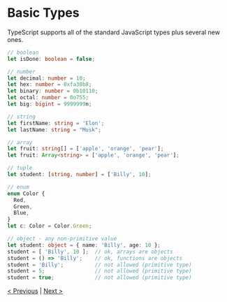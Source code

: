 # Basic Types

TypeScript supports all of the standard JavaScript types plus several new ones.

```typescript
// boolean
let isDone: boolean = false;

// number
let decimal: number = 10;
let hex: number = 0xfa30b8;
let binary: number = 0b10110;
let octal: number = 0o755;
let big: bigint = 9999999n;

// string
let firstName: string = 'Elon';
let lastName: string = "Musk";

// array
let fruit: string[] = ['apple', 'orange', 'pear'];
let fruit: Array<string> = ['apple', 'orange', 'pear'];

// tuple
let student: [string, number] = ['Billy', 10];

// enum
enum Color {
  Red,
  Green,
  Blue,
}
let c: Color = Color.Green;

// object - any non-primitive value
let student: object = { name: 'Billy', age: 10 };
student = [ 'Billy', 10 ];  // ok, arrays are objects
student = () => 'Billy';    // ok, functions are objects
student = 'Billy';          // not allowed (primitive type)
student = 5;                // not allowed (primitive type)
student = true;             // not allowed (primitive type)
```

[< Previous](type-declaration-files.md) | [Next >](undefined-and-null.md)
